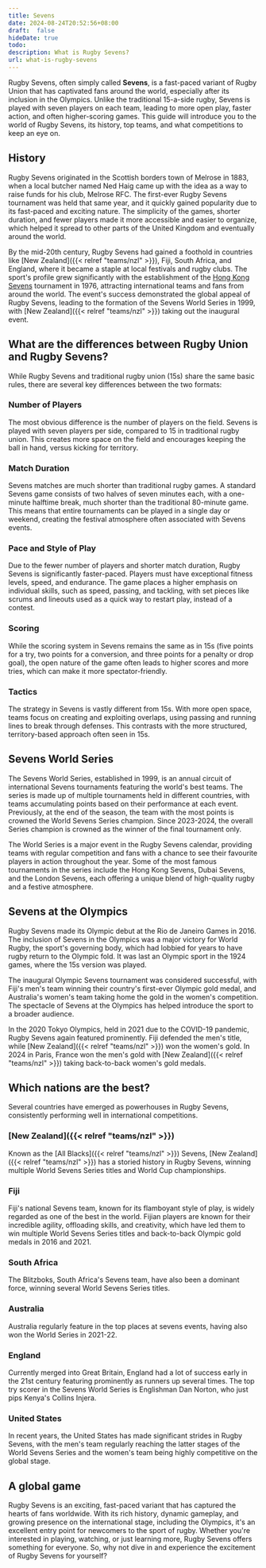 ```yaml
---
title: Sevens
date: 2024-08-24T20:52:56+08:00
draft:  false
hideDate: true
todo: 
description: What is Rugby Sevens?
url: what-is-rugby-sevens
---
```


Rugby Sevens, often simply called **Sevens**, is a fast-paced variant of Rugby Union that has captivated fans around the world, especially after its inclusion in the Olympics. Unlike the traditional 15-a-side rugby, Sevens is played with seven players on each team, leading to more open play, faster action, and often higher-scoring games. This guide will introduce you to the world of Rugby Sevens, its history, top teams, and what competitions to keep an eye on.

## History

Rugby Sevens originated in the Scottish borders town of Melrose in 1883, when a local butcher named Ned Haig came up with the idea as a way to raise funds for his club, Melrose RFC. The first-ever Rugby Sevens tournament was held that same year, and it quickly gained popularity due to its fast-paced and exciting nature. The simplicity of the games, shorter duration, and fewer players made it more accessible and easier to organize, which helped it spread to other parts of the United Kingdom and eventually around the world.

By the mid-20th century, Rugby Sevens had gained a foothold in countries like [New Zealand]({{< relref "teams/nzl" >}}), Fiji, South Africa, and England, where it became a staple at local festivals and rugby clubs. The sport's profile grew significantly with the establishment of the [Hong Kong Sevens](https://en.wikipedia.org/wiki/Hong_Kong_Sevens) tournament in 1976, attracting international teams and fans from around the world. The event's success demonstrated the global appeal of Rugby Sevens, leading to the formation of the Sevens World Series in 1999, with [New Zealand]({{< relref "teams/nzl" >}}) taking out the inaugural event.

## What are the differences between Rugby Union and Rugby Sevens?

While Rugby Sevens and traditional rugby union (15s) share the same basic rules, there are several key differences between the two formats:

### Number of Players
The most obvious difference is the number of players on the field. Sevens is played with seven players per side, compared to 15 in traditional rugby union. This creates more space on the field and encourages keeping the ball in hand, versus kicking for territory.

### Match Duration
Sevens matches are much shorter than traditional rugby games. A standard Sevens game consists of two halves of seven minutes each, with a one-minute halftime break, much shorter than the traditional 80-minute game. This means that entire tournaments can be played in a single day or weekend, creating the festival atmosphere often associated with Sevens events.

### Pace and Style of Play
Due to the fewer number of players and shorter match duration, Rugby Sevens is significantly faster-paced. Players must have exceptional fitness levels, speed, and endurance. The game places a higher emphasis on individual skills, such as speed, passing, and tackling, with set pieces like scrums and lineouts used as a quick way to restart play, instead of a contest.

### Scoring
While the scoring system in Sevens remains the same as in 15s (five points for a try, two points for a conversion, and three points for a penalty or drop goal), the open nature of the game often leads to higher scores and more tries, which can make it more spectator-friendly.

### Tactics
The strategy in Sevens is vastly different from 15s. With more open space, teams focus on creating and exploiting overlaps, using passing and running lines to break through defenses. This contrasts with the more structured, territory-based approach often seen in 15s.

## Sevens World Series

The Sevens World Series, established in 1999, is an annual circuit of international Sevens tournaments featuring the world's best teams. The series is made up of multiple tournaments held in different countries, with teams accumulating points based on their performance at each event. Previously, at the end of the season, the team with the most points is crowned the World Sevens Series champion. Since 2023-2024, the overall Series champion is crowned as the winner of the final tournament only.

The World Series is a major event in the Rugby Sevens calendar, providing teams with regular competition and fans with a chance to see their favourite players in action throughout the year. Some of the most famous tournaments in the series include the Hong Kong Sevens, Dubai Sevens, and the London Sevens, each offering a unique blend of high-quality rugby and a festive atmosphere.

## Sevens at the Olympics

Rugby Sevens made its Olympic debut at the Rio de Janeiro Games in 2016. The inclusion of Sevens in the Olympics was a major victory for World Rugby, the sport's governing body, which had lobbied for years to have rugby return to the Olympic fold. It was last an Olympic sport in the 1924 games, where the 15s version was played.

The inaugural Olympic Sevens tournament was considered successful, with Fiji's men's team winning their country's first-ever Olympic gold medal, and Australia's women's team taking home the gold in the women's competition. The spectacle of Sevens at the Olympics has helped introduce the sport to a broader audience.

In the 2020 Tokyo Olympics, held in 2021 due to the COVID-19 pandemic, Rugby Sevens again featured prominently. Fiji defended the men's title, while [New Zealand]({{< relref "teams/nzl" >}}) won the women's gold. In 2024 in Paris, France won the men's gold with [New Zealand]({{< relref "teams/nzl" >}}) taking back-to-back women's gold medals.

## Which nations are the best?

Several countries have emerged as powerhouses in Rugby Sevens, consistently performing well in international competitions.

### [New Zealand]({{< relref "teams/nzl" >}})
Known as the [All Blacks]({{< relref "teams/nzl" >}}) Sevens, [New Zealand]({{< relref "teams/nzl" >}}) has a storied history in Rugby Sevens, winning multiple World Sevens Series titles and World Cup championships. 

### Fiji
Fiji's national Sevens team, known for its flamboyant style of play, is widely regarded as one of the best in the world. Fijian players are known for their incredible agility, offloading skills, and creativity, which have led them to win multiple World Sevens Series titles and back-to-back Olympic gold medals in 2016 and 2021.

### South Africa
The Blitzboks, South Africa's Sevens team, have also been a dominant force, winning several World Sevens Series titles. 

### Australia
Australia regularly feature in the top places at sevens events, having also won the World Series in 2021-22.

### England
Currently merged into Great Britain, England had a lot of success early in the 21st century featuring prominently as runners up several times. The top try scorer in the Sevens World Series is Englishman Dan Norton, who just pips Kenya's Collins Injera.

### United States
In recent years, the United States has made significant strides in Rugby Sevens, with the men's team regularly reaching the latter stages of the World Sevens Series and the women's team being highly competitive on the global stage.

<!-- ## How to Get Involved

Rugby Sevens is a sport that is accessible to players of all ages and skill levels. Here are some ways to get involved:

    Join a Local Club: Many rugby clubs offer Sevens teams and welcome new players. Joining a club is a great way to learn the game, improve your skills, and meet new people. You can find clubs by searching online or contacting your national rugby union for information on local teams.

    Attend a Sevens Camp: Rugby Sevens camps are a great way to learn the basics of the game in a fun and supportive environment. These camps are often run by experienced players and coaches and are open to players of all skill levels.

    Watch and Learn: Watching Rugby Sevens games, either live or online, is a great way to learn more about the sport. Pay attention to how the game is played, the tactics used, and the skills displayed by the players. Many tournaments are broadcasted internationally, and highlights are widely available online.

    Start a Casual Game: You don’t need a full team or formal equipment to start playing Sevens. A simple touch or tag rugby game with friends can help you get a feel for the sport and build your confidence.

    Participate in Local Tournaments: Many communities host local Sevens tournaments that welcome teams of all abilities. These tournaments provide a fun, competitive environment to test your skills and enjoy the social side of the sport. -->

## A global game

Rugby Sevens is an exciting, fast-paced variant that has captured the hearts of fans worldwide. With its rich history, dynamic gameplay, and growing presence on the international stage, including the Olympics, it's an excellent entry point for newcomers to the sport of rugby. Whether you're interested in playing, watching, or just learning more, Rugby Sevens offers something for everyone. So, why not dive in and experience the excitement of Rugby Sevens for yourself?